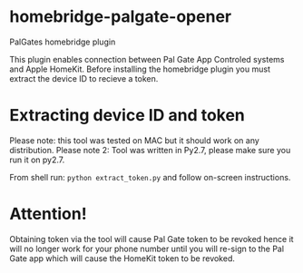 # homebridge-palgate-opener
PalGates homebridge plugin

This plugin enables connection between Pal Gate App Controled systems and Apple HomeKit.
Before installing the homebridge plugin you must extract the device ID to recieve a token.

# Extracting device ID and token
Please note: this tool was tested on MAC but it should work on any distribution.
Please note 2: Tool was written in Py2.7, please make sure you run it on py2.7.

From shell run:
`python extract_token.py` and follow on-screen instructions.

# Attention!
Obtaining token via the tool will cause Pal Gate token to be revoked hence it will no longer work for your
phone number until you will re-sign to the Pal Gate app which will cause the HomeKit token to be revoked.
